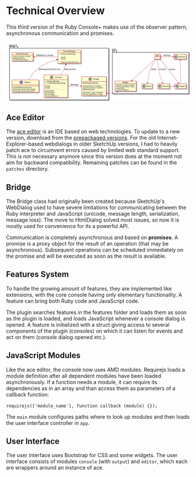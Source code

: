 # Technical Overview

This third version of the Ruby Console+ makes use of the observer pattern, asynchronous communication and promises.

<img alt="Class diagram" src="./class_diagram.svg">

## Ace Editor

The [ace editor](https://ace.c9.io/) is an IDE based on web technologies.
To update to a new version, download from the [prepackaged versions](https://github.com/ajaxorg/ace-builds/). For the old Internet-Explorer-based webdialogs in older SketchUp versions, I had to heavily patch ace to circumvent errors caused by limited web standard support. This is not necessary anymore since this version does at the moment not aim for backward compatibility. Remaining patches can be found in the `patches` directory. 

## Bridge

The Bridge class had originally been created because SketchUp's WebDialog used to have severe limitations for communicating between the Ruby interpreter and JavaScript (unicode, message length, serialization, message loss). The move to HtmlDialog solved most issues, so now it is mostly used for convenience for its a powerful API. 

Communication is completely asynchronous and based on **promises**. A promise is a proxy object for the result of an operation (that may be asynchronous). Subsequent operations can be scheduled immediately on the promise and will be executed as soon as the result is available. 

## Features System

To handle the growing amount of features, they are implemented like extensions, with the core console having only elementary functionality. A feature can bring both Ruby code and JavaScript code.

The plugin searches features in the features folder and loads them as soon as the plugin is loaded, and loads JavaScript whenever a console dialog is opened. A feature is initialized with a struct giving access to several components of the plugin (consoles) on which it can listen for events and act on them (console dialog opened etc.). 

## JavaScript Modules

Like the ace editor, the console now uses AMD modules. Requirejs loads a module definition after all dependent modules have been loaded asynchronously. If a function needs a module, it can require its dependencies as in an array and than access them as parameters of a callback function:

    requirejs(['module_name'], function callback (module) {});

The `main` module configures paths where to look up modules and then loads the user interface controller in `app`.

## User Interface

The user interface uses Bootstrap for CSS and some widgets. The user interface consists of modules `console` (with `output`) and `editor`, which each are wrappers around an instance of ace.
